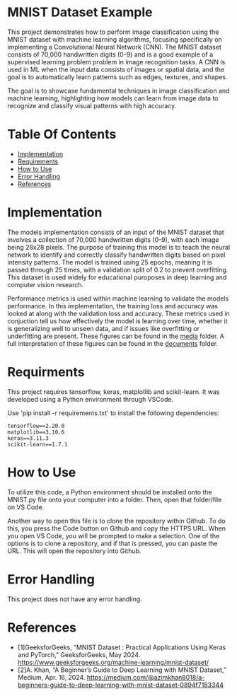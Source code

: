 # MNIST Dataset Example
This project demonstrates how to perform image classification using the MNIST dataset with machine learning algorithms, focusing specifically on implementing a Convolutional Neural Network (CNN). The MNIST dataset consists of 70,000 handwritten digits (0-9) and is a good example of a supervised learning problem problem in image recognition tasks. A CNN is used in ML when the input data consists of images or spatial data, and the goal is to automatically learn patterns such as edges, textures, and shapes. 

The goal is to showcase fundamental techniques in image classification and machine learning, highlighting how models can learn from image data to recognize and classify visual patterns with high accuracy. 
# Table Of Contents
- [Implementation](#implementation)
- [Requirements](#requirments)
- [How to Use](#how-to-use)
- [Error Handling](#error-handling)
- [References](#references)
# Implementation
The models implementation consists of an input of the MNIST dataset that involves a collection of 70,000 handwritten digits (0-9), with each image being 28x28 pixels. The purpose of training this model is to teach the neural network to identify and correctly classify handwritten digits based on pixel intensity patterns. The model is trained using 25 epochs, meaning it is passed through 25 times, with a validation split of 0.2 to prevent overfitting. This dataset is used widely for educational puroposes in deep learning and computer vision research. 

Performance metrics is used within machine learning to validate the models performance. In this implementation, the training loss and accuracy was looked at along with the validation loss and accuracy. These metrics used in conjuction tell us how effectively the model is learning over time, whether it is generalizing well to unseen data, and if issues like overfitting or underfitting are present. These figures can be found in the [media](#media) folder. A full interpretation of these figures can be found in the [documents](#docs) folder. 
# Requirments 
This project requires tensorflow, keras, matplotlib and scikit-learn. It was developed using a Python environment through VSCode.

Use 'pip install -r requirements.txt' to install the following dependencies:

```
tensorflow==2.20.0
matplotlib==3.10.6
keras==3.11.3
scikit-learn==1.7.1
```
# How to Use
To utilize this code, a Python environment should be installed onto the MNIST.py file onto your computer into a folder. Then, open that folder/file on VS Code.

Another way to open this file is to clone the repository within Github. To do this, you press the Code button on Github and copy the HTTPS URL. When you open VS Code, you will be prompted to make a selection. One of the options is to clone a repository, and if that is pressed, you can paste the URL. This will open the repository into Github.
# Error Handling 
This project does not have any error handling.
# References 
- [1]GeeksforGeeks, “MNIST Dataset : Practical Applications Using Keras and PyTorch,” GeeksforGeeks, May 2024. https://www.geeksforgeeks.org/machine-learning/mnist-dataset/
- [2]A. Khan, “A Beginner’s Guide to Deep Learning with MNIST Dataset,” Medium, Apr. 16, 2024. https://medium.com/@azimkhan8018/a-beginners-guide-to-deep-learning-with-mnist-dataset-0894f7183344
‌
